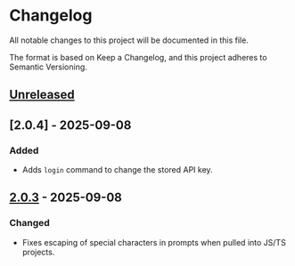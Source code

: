 # Changelog

All notable changes to this project will be documented in this file.

The format is based on Keep a Changelog, and this project adheres to Semantic Versioning.

## [Unreleased]

## [2.0.4] - 2025-09-08

### Added

- Adds `login` command to change the stored API key.

## [2.0.3] - 2025-09-08

### Changed

- Fixes escaping of special characters in prompts when pulled into JS/TS projects.

[Unreleased]: https://github.com/latitude-dev/latitude-llm/compare/cli-2.0.3...HEAD
[2.0.3]: https://github.com/latitude-dev/latitude-llm/releases/tag/cli-2.0.3
